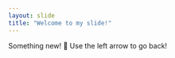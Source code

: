 ```yaml
---
layout: slide
title: "Welcome to my slide!"
---
```

Something new! 🎉
Use the left arrow to go back!
